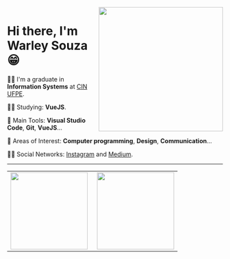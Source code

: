 <img src=".github/developer.png" width="290px" align="right">

# Hi there, I'm Warley Souza 😁


👨‍🎓 I'm a graduate in **Information Systems** at [CIN UFPE](https://portal.cin.ufpe.br/).


👨‍💻 Studying: **VueJS**.

🎒 Main Tools: **Visual Studio Code**, **Git**, **VueJS**...

🤩 Areas of Interest: **Computer programming**, **Design**, **Communication**...

🙋‍♂️ Social Networks: [Instagram](https://www.instagram.com/warleys11/) and [Medium](https://medium.com/@warleysoares35).
  
  
---  
<center>
  <table>
    <tr>
        <td><img height="180em" align="left" src="https://github-readme-stats.vercel.app/api?username=owarleysouza&show_icons=true&theme=dark&count_private=true" /></td>
        <td> <img height="180em" align="right" src="https://github-readme-stats.vercel.app/api/top-langs/?username=owarleysouza&layout=compact&langs_count=16&theme=dark&hide=kotlin,objective-C,swift" /></td>
    </tr>  
  </table>
</center>


<!--
**owarleysouza/owarleysouza** is a ✨ _special_ ✨ repository because its `README.md` (this file) appears on your GitHub profile.

Here are some ideas to get you started:

- 🔭 I’m currently working on ...
- 🌱 I’m currently learning ...
- 👯 I’m looking to collaborate on ...
- 🤔 I’m looking for help with ...
- 💬 Ask me about ...
- 📫 How to reach me: ...
- 😄 Pronouns: ...
- ⚡ Fun fact: ...
-->
